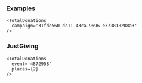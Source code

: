 ### Examples

```
<TotalDonations
  campaign='31fde560-dc11-43ca-9696-e373818208a3'
/>
```

### JustGiving

```
<TotalDonations
  event='4872958'
  places={2}
/>
```
